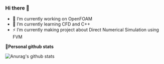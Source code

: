 ### Hi there 👋

<!--
**hugh-tong/hugh-tong** is a ✨ _special_ ✨ repository because its `README.md` (this file) appears on your GitHub profile.

Here are some ideas to get you started:

- 🔭 I’m currently working on ...
- 🌱 I’m currently learning ...
- 👯 I’m looking to collaborate on ...
- 🤔 I’m looking for help with ...
- 💬 Ask me about ...
- 📫 How to reach me: ...
- 😄 Pronouns: ...
- ⚡ Fun fact: ...
-->

- 🔭 I’m currently working on OpenFOAM 
- 🌱 I’m currently learning CFD and C++
- ⚡ I’m currently making project about Direct Numerical Simulation using FVM


🥳**Personal github stats**

![Anurag's github stats](https://github-readme-stats.vercel.app/api?username=hugh-tong&show_icons=true&theme=synthwave)
